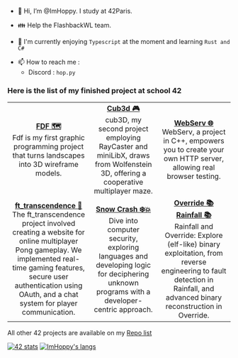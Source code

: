 - 👋 Hi, I’m @ImHoppy. I study at 42Paris.
<!-- - 👀 I’m interested in Java and C -->
- 👪 Help the FlashbackWL team.

- 🌱 I'm currently enjoying `Typescript` at the moment and learning `Rust and C#`
<!-- - 💞️ I’m looking to collaborate on  -->
- 📫 How to reach me :
  - Discord : `hop.py`

### Here is the list of my finished project at school 42
<table>
  <tr>
    <td width="256px" align="center">
      <a href="../../../fdf"><b>FDF 🗺</b></a><br />
      Fdf is my first graphic programming project that turns landscapes into 3D wireframe models.
    </td>
    <td width="256px" align="center">
      <a href="../../../../cdefonte42/Cube3D"><b>Cub3d 🎮</b></a><br />
      cub3D, my second project employing RayCaster and miniLibX, draws from Wolfenstein 3D, offering a cooperative multiplayer maze.
    </td>
    <td width="256px" align="center">
      <a href="../../../webserv"><b>WebServ 🌐</b></a><br />
      WebServ, a project in C++, empowers you to create your own HTTP server, allowing real browser testing.
  </tr>
  <tr>
    <td width="256px" align="center">
      <a href="../../../../jremy42/42-ft_transcendence"><b>ft_transcendence 🏓</b></a><br />
      The ft_transcendence project involved creating a website for online multiplayer Pong gameplay. We implemented real-time gaming features, secure user authentication using OAuth, and a chat system for player communication.
    </td>
    <td width="256px" align="center">
      <a href="../../../snow-crash"><b>Snow Crash ❄️💥</b></a><br />
      Dive into computer security, exploring languages and developing logic for deciphering unknown programs with a developer-centric approach.
    </td>
    <td width="256px" align="center">
      <a href="../../../override"><b>Override 📚</b></a><br />
      <a href="../../../rainfall"><b>Rainfall 📚</b></a><br />
      Rainfall and Override: Explore (elf-like) binary exploitation, from reverse engineering to fault detection in Rainfall, and advanced binary reconstruction in Override.
  </tr>
</table>

All other 42 projects are available on my [Repo list](../../../?tab=repositories&q=42-)

[![42 stats](https://badge42.vercel.app/api/v2/stats/cl1c0qe15000609mua7kwra5d?cursusId=21)](https://github.com/JaeSeoKim/badge42)
[![ImHoppy's langs](https://github-readme-stats.vercel.app/api/top-langs/?username=imhoppy&layout=compact&theme=dark)](https://github.com/anuraghazra/github-readme-stats)

<!---
ImHoppy/ImHoppy is a ✨ special ✨ repository because its `README.md` (this file) appears on your GitHub profile.
You can click the Preview link to take a look at your changes.
--->
